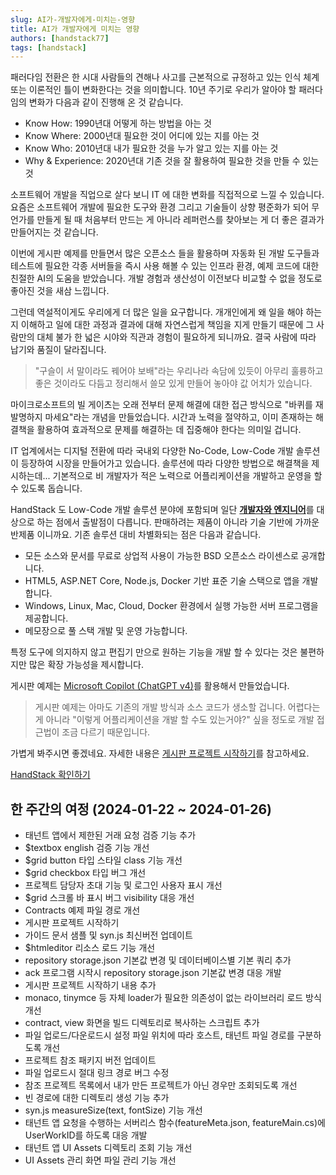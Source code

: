 ```yaml
---
slug: AI가-개발자에게-미치는-영향
title: AI가 개발자에게 미치는 영향
authors: [handstack77]
tags: [handstack]
---
```


패러다임 전환은 한 시대 사람들의 견해나 사고를 근본적으로 규정하고 있는 인식 체계 또는 이론적인 틀이 변화한다는 것을 의미합니다. 10년 주기로 우리가 알아야 할 패러다임의 변화가 다음과 같이 진행해 온 것 같습니다.

* Know How: 1990년대 어떻게 하는 방법을 아는 것
* Know Where: 2000년대 필요한 것이 어디에 있는 지를 아는 것
* Know Who: 2010년대 내가 필요한 것을 누가 알고 있는 지를 아는 것
* Why & Experience: 2020년대 기존 것을 잘 활용하여 필요한 것을 만들 수 있는 것

소프트웨어 개발을 직업으로 살다 보니 IT 에 대한 변화를 직접적으로 느낄 수 있습니다. 요즘은 소프트웨어 개발에 필요한 도구와 환경 그리고 기술들이 상향 평준화가 되어 무언가를 만들게 될 때 처음부터 만드는 게 아니라 레퍼런스를 찾아보는 게 더 좋은 결과가 만들어지는 것 같습니다.

이번에 게시판 예제를 만들면서 많은 오픈소스 들을 활용하며 자동화 된 개발 도구들과 테스트에 필요한 각종 서버들을 즉시 사용 해볼 수 있는 인프라 환경, 예제 코드에 대한 친절한 AI의 도움을 받았습니다. 개발 경험과 생산성이 이전보다 비교할 수 없을 정도로 좋아진 것을 새삼 느낍니다.

그런데 역설적이게도 우리에게 더 많은 일을 요구합니다. 개개인에게 왜 일을 해야 하는 지 이해하고 일에 대한 과정과 결과에 대해 자연스럽게 책임을 지게 만들기 때문에 그 사람만의 대체 불가 한 넓은 시야와 직관과 경험이 필요하게 되니까요. 결국 사람에 따라 납기와 품질이 달라집니다.

> "구슬이 서 말이라도 꿰어야 보배"라는 우리나라 속담에 있듯이 아무리 훌륭하고 좋은 것이라도 다듬고 정리해서 쓸모 있게 만들어 놓아야 값 어치가 있습니다.

마이크로소프트의 빌 게이츠는 오래 전부터 문제 해결에 대한 접근 방식으로 "바퀴를 재 발명하지 마세요"라는 개념을 만들었습니다. 시간과 노력을 절약하고, 이미 존재하는 해결책을 활용하여 효과적으로 문제를 해결하는 데 집중해야 한다는 의미일 겁니다.

IT 업계에서는 디지털 전환에 따라 국내외 다양한 No-Code, Low-Code 개발 솔루션이 등장하여 시장을 만들어가고 있습니다. 솔루션에 따라 다양한 방법으로 해결책을 제시하는데... 기본적으로 비 개발자가 적은 노력으로 어플리케이션을 개발하고 운영을 할 수 있도록 돕습니다.

HandStack 도 Low-Code 개발 솔루션 분야에 포함되며 일단 <U>**개발자와 엔지니어**</U>를 대상으로 하는 점에서 출발점이 다릅니다. 판매하려는 제품이 아니라 기술 기반에 가까운 반제품 이니까요. 기존 솔루션 대비 차별화되는 점은 다음과 같습니다.

* 모든 소스와 문서를 무료로 상업적 사용이 가능한 BSD 오픈소스 라이센스로 공개합니다.
* HTML5, ASP.NET Core, Node.js, Docker 기반 표준 기술 스택으로 앱을 개발합니다.
* Windows, Linux, Mac, Cloud, Docker 환경에서 실행 가능한 서버 프로그램을 제공합니다.
* 메모장으로 풀 스택 개발 및 운영 가능합니다.

특정 도구에 의지하지 않고 편집기 만으로 원하는 기능을 개발 할 수 있다는 것은 불편하지만 많은 확장 가능성을 제시합니다.

게시판 예제는 [Microsoft Copilot (ChatGPT v4)](https://copilot.microsoft.com/)를 활용해서 만들었습니다.

> 게시판 예제는 아마도 기존의 개발 방식과 소스 코드가 생소할 겁니다. 어렵다는게 아니라 "이렇게 어플리케이션을 개발 할 수도 있는거야?" 싶을 정도로 개발 접근법이 조금 다르기 때문입니다.

가볍게 봐주시면 좋겠네요. 자세한 내용은 [게시판 프로젝트 시작하기](https://handstack.kr/docs/startup/handsonlab/%EA%B2%8C%EC%8B%9C%ED%8C%90-%ED%94%84%EB%A1%9C%EC%A0%9D%ED%8A%B8-%EC%8B%9C%EC%9E%91%ED%95%98%EA%B8%B0)를 참고하세요.

[HandStack 확인하기](https://github.com/handstack77/handstack)

## 한 주간의 여정 (2024-01-22 ~ 2024-01-26)
* 태넌트 앱에서 제한된 거래 요청 검증 기능 추가
* $textbox english 검증 기능 개선
* $grid button 타입 스타일 class 기능 개선
* $grid checkbox 타입 버그 개선
* 프로젝트 담당자 초대 기능 및 로그인 사용자 표시 개선
* $grid 스크롤 바 표시 버그 visibility 대응 개선
* Contracts 예제 파일 경로 개선
* 게시판 프로젝트 시작하기
* 가이드 문서 샘플 및 syn.js 최신버전 업데이트
* $htmleditor 리소스 로드 기능 개선
* repository storage.json 기본값 변경 및 데이터베이스별 기본 쿼리 추가
* ack 프로그램 시작시 repository storage.json 기본값 변경 대응 개발
* 게시판 프로젝트 시작하기 내용 추가
* monaco, tinymce 등 자체 loader가 필요한 의존성이 없는 라이브러리 로드 방식 개선
* contract, view 화면을 빌드 디렉토리로 복사하는 스크립트 추가
* 파일 업로드/다운로드시 설정 파일 위치에 따라 호스트, 태넌트 파일 경로를 구분하도록 개선
* 프로젝트 참조 패키지 버전 업데이트
* 파일 업로드시 절대 링크 경로 버그 수정
* 참조 프로젝트 목록에서 내가 만든 프로젝트가 아닌 경우만 조회되도록 개선
* 빈 경로에 대한 디렉토리 생성 기능 추가
* syn.js measureSize(text, fontSize) 기능 개선
* 태넌트 앱 요청을 수행하는 서버리스 함수(featureMeta.json, featureMain.cs)에 UserWorkID를 하도록 대응 개발
* 태넌트 앱 UI Assets 디렉토리 조회 기능 개선
* UI Assets 관리 화면 파일 관리 기능 개선